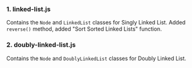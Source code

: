### 1. linked-list.js

Contains the `Node` and `LinkedList` classes for Singly Linked List. Added `reverse()` method, added "Sort Sorted Linked Lists" function.

### 2. doubly-linked-list.js
Contains the `Node` and `DoublyLinkedList` classes for Doubly Linked List.